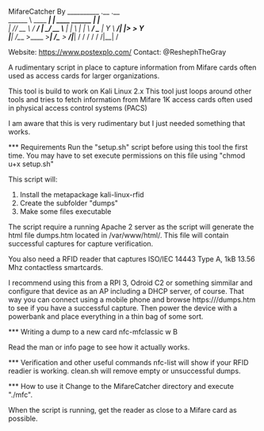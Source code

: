 MifareCatcher By
__________              .__                  .__     
\______   \ ____   _____|  |__   ____ ______ |  |__  
 |       _// __ \ /  ___/  |  \_/ __ \\____ \|  |  \ 
 |    |   \  ___/ \___ \|   Y  \  ___/|  |_> >   Y  \
 |____|_  /\___  >____  >___|  /\___  >   __/|___|  /
        \/     \/     \/     \/     \/|__|        \/ 

Website: https://www.postexplo.com/
Contact: @ReshephTheGray

A rudimentary script in place to capture information from Mifare cards often used as access cards for larger organizations.

This tool is build to work on Kali Linux 2.x
This tool just loops around other tools and tries to fetch information from Mifare 1K access cards often used in physical access control systems (PACS)

I am aware that this is very rudimentary but I just needed something that works.

*** Requirements
Run the "setup.sh" script before using this tool the first time.
You may have to set execute permissions on this file using "chmod u+x setup.sh"

This script will:
1) Install the metapackage kali-linux-rfid
2) Create the subfolder "dumps"
3) Make some files executable

The script require a running Apache 2 server as the script will generate the html file dumps.htm located in /var/www/html/.
This file will contain successful captures for capture verification.

You also need a RFID reader that captures ISO/IEC 14443 Type A, 1kB 13.56 Mhz contactless smartcards.

I recommend using this from a RPI 3, Odroid C2 or something simmilar and configure that device as an AP including a DHCP server, of course.
That way you can connect using a mobile phone and browse https://<server IP>/dumps.htm to see if you have a successful capture.
Then power the device with a powerbank and place everything in a thin bag of some sort.


*** Writing a dump to a new card
nfc-mfclassic w B <file in dumps/> <file in dumps/>

Read the man or info page to see how it actually works.


*** Verification and other useful commands
nfc-list will show if your RFID readier is working.
clean.sh will remove empty or unsuccessful dumps.

*** How to use it
Change to the MifareCatcher directory and execute "./mfc".

When the script is running, get the reader as close to a Mifare card as possible.

